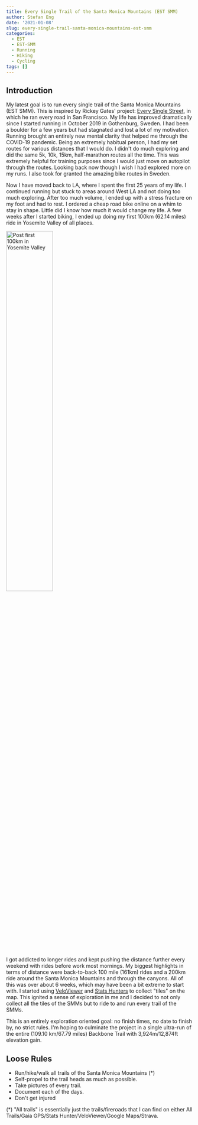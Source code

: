 ```yaml
---
title: Every Single Trail of the Santa Monica Mountains (EST SMM)
author: Stefan Eng
date: '2021-01-08'
slug: every-single-trail-santa-monica-mountains-est-smm
categories:
  - EST
  - EST-SMM
  - Running
  - Hiking
  - Cycling
tags: []
---
```


## Introduction 

My latest goal is to run every single trail of the Santa Monica Mountains (EST SMM).
This is inspired by Rickey Gates' project: [Every Single Street](https://www.everysinglestreet.com/), in which he ran every road in San Francisco.
My life has improved dramatically since I started running in October 2019 in Gothenburg, Sweden.
I had been a boulder for a few years but had stagnated and lost a lot of my motivation.
Running brought an entirely new mental clarity that helped me through the COVID-19 pandemic.
Being an extremely habitual person, I had my set routes for various distances that I would do.
I didn't do much exploring and did the same 5k, 10k, 15km, half-marathon routes all the time.
This was extremely helpful for training purposes since I would just move on autopilot through the routes.
Looking back now though I wish I had explored more on my runs.
I also took for granted the amazing bike routes in Sweden.

Now I have moved back to LA, where I spent the first 25 years of my life.
I continued running but stuck to areas around West LA and not doing too much exploring.
After too much volume, I ended up with a stress fracture on my foot and had to rest.
I ordered a cheap road bike online on a whim to stay in shape.
Little did I know how much it would change my life.
A few weeks after I started biking, I ended up doing my first 100km (62.14 miles) ride in Yosemite Valley of all places.

<img src="/2021-01-08-every-single-trail-santa-monica-mountains-est-smm/index_files/yosemite_100km.jpg" alt="Post first 100km in Yosemite Valley" width="50%"/>

I got addicted to longer rides and kept pushing the distance further every weekend with rides before work most mornings.
My biggest highlights in terms of distance were back-to-back 100 mile (161km) rides and a 200km ride around the Santa Monica Mountains and through the canyons.
All of this was over about 6 weeks, which may have been a bit extreme to start with.
I started using [VeloViewer](https://veloviewer.com/) and [Stats Hunters](https://www.statshunters.com/) to collect "tiles" on the map.
This ignited a sense of exploration in me and I decided to not only collect all the tiles of the SMMs but to ride to and run every trail of the SMMs.

This is an entirely exploration oriented goal: no finish times, no date to finish by, no strict rules.
I'm hoping to culminate the project in a single ultra-run of the entire (109.10 km/67.79 miles) Backbone Trail with 3,924m/12,874ft elevation gain.

## Loose Rules
  - Run/hike/walk all trails of the Santa Monica Mountains (*)
  - Self-propel to the trail heads as much as possible.
  - Take pictures of every trail.
  - Document each of the days.
  - Don't get injured

(*) "All trails" is essentially just the trails/fireroads that I can find on either All Trails/Gaia GPS/Stats Hunter/VeloViewer/Google Maps/Strava.
